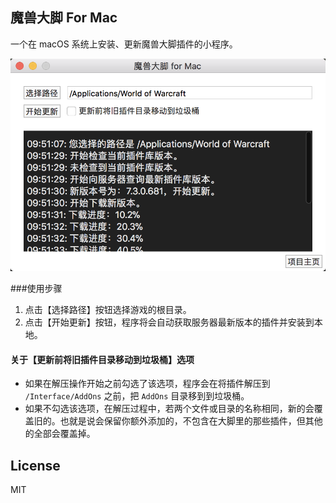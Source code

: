 ## 魔兽大脚 For Mac

一个在 macOS 系统上安装、更新魔兽大脚插件的小程序。

![](Snapshots/Snapshot.png)

###使用步骤
1. 点击【选择路径】按钮选择游戏的根目录。
2. 点击【开始更新】按钮，程序将会自动获取服务器最新版本的插件并安装到本地。

#### 关于【更新前将旧插件目录移动到垃圾桶】选项
- 如果在解压操作开始之前勾选了该选项，程序会在将插件解压到 `/Interface/AddOns` 之前，把 `AddOns` 目录移到到垃圾桶。
- 如果不勾选该选项，在解压过程中，若两个文件或目录的名称相同，新的会覆盖旧的。也就是说会保留你额外添加的，不包含在大脚里的那些插件，但其他的全部会覆盖掉。



## License
MIT

